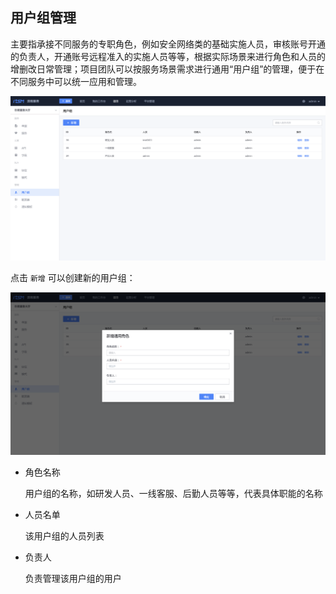 ## 用户组管理

主要指承接不同服务的专职角色，例如安全网络类的基础实施人员，审核账号开通的负责人，开通账号远程准入的实施人员等等，根据实际场景来进行角色和人员的增删改日常管理；项目团队可以按服务场景需求进行通用“用户组”的管理，便于在不同服务中可以统一应用和管理。

![image-20220427181438336](media/image-20220427181438336.png)

点击 `新增` 可以创建新的用户组：

![image-20220427181507405](media/image-20220427181507405.png)

- 角色名称

  用户组的名称，如研发人员、一线客服、后勤人员等等，代表具体职能的名称

- 人员名单

  该用户组的人员列表

- 负责人

  负责管理该用户组的用户